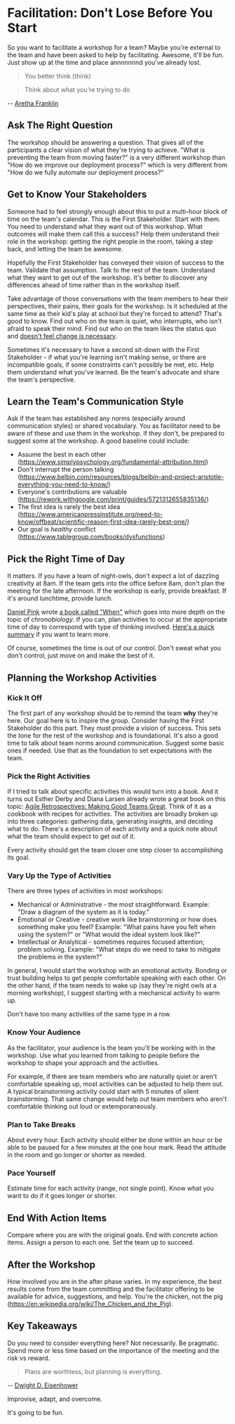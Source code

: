 # Facilitation: Don't Lose Before You Start

So you want to facilitate a workshop for a team? Maybe you're external to the team and have been asked to help by facilitating. Awesome, it'll be fun. Just show up at the time and place annnnnnnd you've already lost.

> You better think (think)

> Think about what you're trying to do

-- [Aretha Franklin](https://en.wikipedia.org/wiki/Aretha_Franklin)

## Ask The Right Question

The workshop should be answering a question. That gives all of the participants a clear vision of what they're trying to achieve. "What is preventing the team from moving faster?" is a very different workshop than "How do we improve our deployment process?" which is very different from "How do we fully automate our deployment process?"

## Get to Know Your Stakeholders

Someone had to feel strongly enough about this to put a multi-hour block of time on the team's calendar. This is the First Stakeholder. Start with them. You need to understand what they want out of this workshop. What outcomes will make them call this a success? Help them understand their role in the workshop: getting the right people in the room, taking a step back, and letting the team be awesome.

Hopefully the First Stakeholder has conveyed their vision of success to the team. Validate that assumption. Talk to the rest of the team. Understand what they want to get out of the workshop. It's better to discover any differences ahead of time rather than in the workshop itself.

Take advantage of those conversations with the team members to hear their perspectives, their pains, their goals for the workshop. Is it scheduled at the same time as their kid's play at school but they're forced to attend? That's good to know. Find out who on the team is quiet, who interrupts, who isn't afraid to speak their mind. Find out who on the team likes the status quo and [doesn't feel change is necessary](https://hbr.org/2013/07/hidden-danger-of-being-risk-averse).

Sometimes it's necessary to have a second sit-down with the First Stakeholder - if what you're learning isn't making sense, or there are incompatible goals, if some constraints can't possibly be met, etc. Help them understand what you've learned. Be the team's advocate and share the team's perspective.

## Learn the Team's Communication Style

Ask if the team has established any norms (especially around communication styles) or shared vocabulary. You as facilitator need to be aware of these and use them in the workshop. If they don't, be prepared to suggest some at the workshop. A good baseline could include:

* Assume the best in each other (https://www.simplypsychology.org/fundamental-attribution.html)
* Don't interrupt the person talking (https://www.belbin.com/resources/blogs/belbin-and-project-aristotle-everything-you-need-to-know/)
* Everyone's contributions are valuable (https://rework.withgoogle.com/print/guides/5721312655835136/)
* The first idea is rarely the best idea (https://www.americanpressinstitute.org/need-to-know/offbeat/scientific-reason-first-idea-rarely-best-one/)
* Our goal is _healthy_ conflict (https://www.tablegroup.com/books/dysfunctions)

## Pick the Right Time of Day

It matters. If you have a team of night-owls, don't expect a lot of dazzling creativity at 8am. If the team gets into the office before 8am, don't plan the meeting for the late afternoon. If the workshop is early, provide breakfast. If it's around lunchtime, provide lunch.

[Daniel Pink](https://www.danpink.com/) wrote [a book called "When"](https://www.amazon.com/When-Scientific-Secrets-Perfect-Timing/dp/0735210624) which goes into more depth on the topic of _chronobiology_. If you can, plan activities to occur at the appropriate time of day to correspond with type of thinking involved. [Here's a quick summary](https://news.stlpublicradio.org/post/take-more-breaks-4-other-facts-about-author-daniel-pinks-scientific-secrets-perfect-timing) if you want to learn more.

Of course, sometimes the time is out of our control. Don't sweat what you don't control, just move on and make the best of it.

## Planning the Workshop Activities

### Kick It Off

The first part of any workshop should be to remind the team **why** they're here. Our goal here is to inspire the group. Consider having the First Stakeholder do this part. They must provide a vision of success. This sets the tone for the rest of the workshop and is foundational. It's also a good time to talk about team norms around communication. Suggest some basic ones if needed. Use that as the foundation to set expectations with the team.

### Pick the Right Activities

If I tried to talk about specific activities this would turn into a book. And it turns out Esther Derby and Diana Larsen already wrote a great book on this topic: [Agile Retrospectives: Making Good Teams Great](https://www.amazon.com/Agile-Retrospectives-Making-Teams-Great/dp/0977616649). Think of it as a cookbook with recipes for activities. The activities are broadly broken up into three categories: gathering data, generating insights, and deciding what to do. There's a description of each activity and a quick note about what the team should expect to get out of it.

Every activity should get the team closer one step closer to accomplishing its goal.

### Vary Up the Type of Activities

There are three types of activities in most workshops:

* Mechanical or Administrative - the most straightforward. Example: "Draw a diagram of the system as it is today."
* Emotional or Creative - creative work like brainstorming or how does something make you feel? Example: "What pains have you felt when using the system?" or "What would the ideal system look like?"
* Intellectual or Analytical - sometimes requires focused attention; problem solving. Example: "What steps do we need to take to mitigate the problems in the system?"

In general, I would start the workshop with an emotional activity. Bonding or trust building helps to get people comfortable speaking with each other. On the other hand, if the team needs to wake up (say they're night owls at a morning workshop), I suggest starting with a mechanical activity to warm up.

Don't have too many activities of the same type in a row.

### Know Your Audience

As the facilitator, your audience is the team you'll be working with in the workshop. Use what you learned from talking to people before the workshop to shape your approach and the activities.

For example, if there are team members who are naturally quiet or aren't comfortable speaking up, most activities can be adjusted to help them out. A typical brainstorming activity could start with 5 minutes of silent brainstorming. That same change would help out team members who aren't comfortable thinking out loud or extemporaneously.

### Plan to Take Breaks

About every hour. Each activity should either be done within an hour or be able to be paused for a few minutes at the one hour mark. Read the attitude in the room and go longer or shorter as needed.

### Pace Yourself

Estimate time for each activity (range, not single point). Know what you want to do if it goes longer or shorter.

## End With Action Items

Compare where you are with the original goals. End with concrete action items. Assign a person to each one. Set the team up to succeed.

## After the Workshop

How involved you are in the after phase varies. In my experience, the best results come from the team committing and the facilitator offering to be available for advice, suggestions, and help. You're the chicken, not the pig (https://en.wikipedia.org/wiki/The_Chicken_and_the_Pig).

## Key Takeaways

Do you need to consider everything here? Not necessarily. Be pragmatic. Spend more or less time based on the importance of the meeting and the risk vs reward.

> Plans are worthless, but planning is everything.

-- [Dwight D. Eisenhower](https://quoteinvestigator.com/2017/11/18/planning/)

Improvise, adapt, and overcome.

It's going to be fun.
